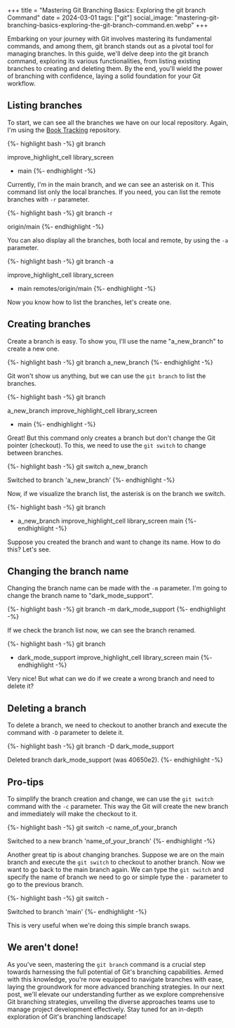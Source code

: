 +++
title = "Mastering Git Branching Basics: Exploring the git branch Command"
date = 2024-03-01
tags: ["git"]
social_image: "mastering-git-branching-basics-exploring-the-git-branch-command.en.webp"
+++

<p class="intro"><span class="dropcap">E</span>mbarking on your journey with Git involves mastering its fundamental commands, and among them, git branch stands out as a pivotal tool for managing branches. In this guide, we'll delve deep into the git branch command, exploring its various functionalities, from listing existing branches to creating and deleting them. By the end, you'll wield the power of branching with confidence, laying a solid foundation for your Git workflow.</p>

## Listing branches
To start, we can see all the branches we have on our local repository. Again, I'm using the [Book Tracking][book_tracking_repository] repository.

{%- highlight bash -%}
git branch

  improve_highlight_cell
  library_screen
* main
{%- endhighlight -%}

Currently, I'm in the main branch, and we can see an asterisk on it. This command list only the local branches. If you need, you can list the remote branches with `-r` parameter.

{%- highlight bash -%}
git branch -r

  origin/main
{%- endhighlight -%}

You can also display all the branches, both local and remote, by using the `-a` parameter.

{%- highlight bash -%}
git branch -a

  improve_highlight_cell
  library_screen
* main
  remotes/origin/main
{%- endhighlight -%}

Now you know how to list the branches, let's create one.

## Creating branches
Create a branch is easy. To show you, I'll use the name "a_new_branch" to create a new one.

{%- highlight bash -%}
git branch a_new_branch
{%- endhighlight -%}

Git won't show us anything, but we can use the `git branch` to list the branches.

{%- highlight bash -%}
git branch

  a_new_branch
  improve_highlight_cell
  library_screen
* main
{%- endhighlight -%}

Great! But this command only creates a branch but don't change the Git pointer (checkout). To this, we need to use the `git switch` to change between branches.

{%- highlight bash -%}
git switch a_new_branch

Switched to branch 'a_new_branch'
{%- endhighlight -%}

Now, if we visualize the branch list, the asterisk is on the branch we switch.

{%- highlight bash -%}
git branch

* a_new_branch
  improve_highlight_cell
  library_screen
  main
{%- endhighlight -%}

Suppose you created the branch and want to change its name. How to do this? Let's see.

## Changing the branch name
Changing the branch name can be made with the `-m` parameter. I'm going to change the branch name to "dark_mode_support".

{%- highlight bash -%}
git branch -m dark_mode_support
{%- endhighlight -%}

If we check the branch list now, we can see the branch renamed.

{%- highlight bash -%}
git branch

* dark_mode_support
  improve_highlight_cell
  library_screen
  main
{%- endhighlight -%}

Very nice! But what can we do if we create a wrong branch and need to delete it? 

## Deleting a branch
To delete a branch, we need to checkout to another branch and execute the command with `-D` parameter to delete it. 

{%- highlight bash -%}
git branch -D dark_mode_support

Deleted branch dark_mode_support (was 40650e2).
{%- endhighlight -%}

## Pro-tips
To simplify the branch creation and change, we can use the `git switch` command with the `-c` parameter. This way the Git will create the new branch and immediately will make the checkout to it.

{%- highlight bash -%}
git switch -c name_of_your_branch

Switched to a new branch 'name_of_your_branch'
{%- endhighlight -%}

Another great tip is about changing branches. Suppose we are on the main branch and execute the `git switch` to checkout to another branch. Now we want to go back to the main branch again. We can type the `git switch` and specify the name of branch we need to go or simple type the `-` parameter to go to the previous branch.

{%- highlight bash -%}
git switch -

Switched to branch 'main'
{%- endhighlight -%}

This is very useful when we're doing this simple branch swaps.

## We aren't done!
As you've seen, mastering the `git branch` command is a crucial step towards harnessing the full potential of Git's branching capabilities. Armed with this knowledge, you're now equipped to navigate branches with ease, laying the groundwork for more advanced branching strategies. In our next post, we'll elevate our understanding further as we explore comprehensive Git branching strategies, unveiling the diverse approaches teams use to manage project development effectively. Stay tuned for an in-depth exploration of Git's branching landscape!

[book_tracking_repository]: https://github.com/ionixjunior/BookTracking/